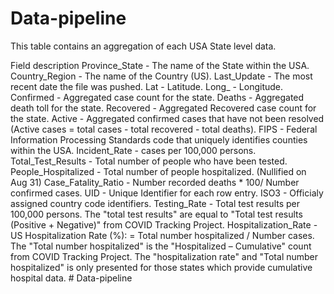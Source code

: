 ﻿# Data-pipeline
This table contains an aggregation of each USA State level data.



Field description
Province_State - The name of the State within the USA.
Country_Region - The name of the Country (US).
Last_Update - The most recent date the file was pushed.
Lat - Latitude.
Long_ - Longitude.
Confirmed - Aggregated case count for the state.
Deaths - Aggregated death toll for the state.
Recovered - Aggregated Recovered case count for the state.
Active - Aggregated confirmed cases that have not been resolved (Active cases = total cases - total recovered - total deaths).
FIPS - Federal Information Processing Standards code that uniquely identifies counties within the USA.
Incident_Rate - cases per 100,000 persons.
Total_Test_Results - Total number of people who have been tested.
People_Hospitalized - Total number of people hospitalized. (Nullified on Aug 31)
Case_Fatality_Ratio - Number recorded deaths * 100/ Number confirmed cases.
UID - Unique Identifier for each row entry.
ISO3 - Officialy assigned country code identifiers.
Testing_Rate - Total test results per 100,000 persons. The "total test results" are equal to "Total test results (Positive + Negative)" from COVID Tracking Project.
Hospitalization_Rate - US Hospitalization Rate (%): = Total number hospitalized / Number cases. The "Total number hospitalized" is the "Hospitalized – Cumulative" count from COVID Tracking Project. The "hospitalization rate" and "Total number hospitalized" is only presented for those states which provide cumulative hospital data.
#   D a t a - p i p e l i n e  
 